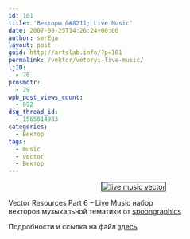 ```yaml
---
id: 101
title: 'Векторы &#8211; Live Music'
date: 2007-08-25T14:26:24+00:00
author: serEga
layout: post
guid: http://artslab.info/?p=101
permalink: /vektor/vetoryi-live-music/
ljID:
  - 76
prosmotr:
  - 29
wpb_post_views_count:
  - 692
dsq_thread_id:
  - 1565014983
categories:
  - Вектор
tags:
  - music
  - vector
  - Вектор
---
```

<p STYLE="text-align: center">
  <img ALT="live music vector" BORDER="1" SRC="http://googledrive.com/host/0B9lHVSSSdxdxd0hjdUdmRzY3Tjg/vector.jpg" />
</p>

Vector Resources Part 6 &#8211; Live Music набор векторов музыкальной тематики от <a TITLE="spoongrapchics" TARGET="_blank" HREF="http://spoongraphics.co.uk/">spoongraphics</a>

Подробности и ссылка на файл <a TITLE="download" TARGET="_blank" HREF="http://www.blog.spoongraphics.co.uk/uncategorized/vector-resources-part-6-live-music">здесь</a>